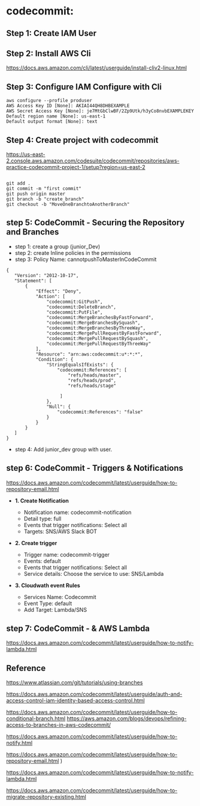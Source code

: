 # codecommit:

## Step 1: Create IAM User 

## Step 2: Install AWS Cli 

https://docs.aws.amazon.com/cli/latest/userguide/install-cliv2-linux.html

## Step 3: Configure IAM Configure with Cli

```
aws configure --profile produser
AWS Access Key ID [None]: AKIAI44QH8DHBEXAMPLE
AWS Secret Access Key [None]: je7MtGbClwBF/2Zp9Utk/h3yCo8nvbEXAMPLEKEY
Default region name [None]: us-east-1
Default output format [None]: text
```

## Step 4: Create project with codecommit
https://us-east-2.console.aws.amazon.com/codesuite/codecommit/repositories/aws-practice-codecommit-project-1/setup?region=us-east-2

```

git add .
git commit -m "first commit"
git push origin master 
git branch -b "create_branch"
git checkout -b "MoveOneBranchtoAnotherBranch"

```


## step 5: CodeCommit - Securing the Repository and Branches

 - step 1: create a group (junior_Dev)
 - step 2: create Inline policies in the permissions 
 - step 3: Policy Name: cannotpushToMasterInCodeCommit
 ```
{
    "Version": "2012-10-17",
    "Statement": [
        {
            "Effect": "Deny",
            "Action": [
                "codecommit:GitPush",
                "codecommit:DeleteBranch",
                "codecommit:PutFile",
                "codecommit:MergeBranchesByFastForward",
                "codecommit:MergeBranchesBySquash",
                "codecommit:MergeBranchesByThreeWay",
                "codecommit:MergePullRequestByFastForward",
                "codecommit:MergePullRequestBySquash",
                "codecommit:MergePullRequestByThreeWay"
            ],
            "Resource": "arn:aws:codecommit:u*:*:*",
            "Condition": {
                "StringEqualsIfExists": {
                    "codecommit:References": [
                        "refs/heads/master", 
                        "refs/heads/prod",
                        "refs/heads/stage"

                     ]
                },
                "Null": {
                    "codecommit:References": "false"
                }
            }
        }
    ]
}

```

 - step 4: Add junior_dev group with user. 



## step 6: CodeCommit - Triggers & Notifications

https://docs.aws.amazon.com/codecommit/latest/userguide/how-to-repository-email.html

- **1. Create Notification**
    - Notification name: codecommit-notification
    - Detail type: full
    - Events that trigger notifications: Select all
    - Targets: SNS/AWS Slack BOT

- **2. Create trigger**
    - Trigger name: codecommit-trigger
    - Events: default
    - Events that trigger notifications: Select all
    - Service details: Choose the service to use: SNS/Lambda

- **3. Cloudwath event Rules**
    - Services Name: Codecommit
    - Event Type: default
    - Add Target: Lambda/SNS

## step 7: CodeCommit - & AWS Lambda

https://docs.aws.amazon.com/codecommit/latest/userguide/how-to-notify-lambda.html

## Reference


https://www.atlassian.com/git/tutorials/using-branches


https://docs.aws.amazon.com/codecommit/latest/userguide/auth-and-access-control-iam-identity-based-access-control.html

https://docs.aws.amazon.com/codecommit/latest/userguide/how-to-conditional-branch.html
https://aws.amazon.com/blogs/devops/refining-access-to-branches-in-aws-codecommit/

https://docs.aws.amazon.com/codecommit/latest/userguide/how-to-notify.html

https://docs.aws.amazon.com/codecommit/latest/userguide/how-to-repository-email.html )

https://docs.aws.amazon.com/codecommit/latest/userguide/how-to-notify-lambda.html

https://docs.aws.amazon.com/codecommit/latest/userguide/how-to-migrate-repository-existing.html



